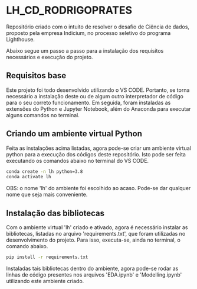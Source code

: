 # LH_CD_RODRIGOPRATES

Repositório criado com o intuito de resolver o desafio de Ciência de dados, proposto pela empresa Indicium, no processo seletivo do programa Lighthouse.

Abaixo segue um passo a passo para a instalação dos requisitos necessários e execução do projeto.

## Requisitos base

Este projeto foi todo desenvolvido utilizando o VS CODE. Portanto, se torna necessário a instalação deste ou de algum outro interpretador de código para o seu correto funcionamento. Em seguida, foram instaladas as extensões do Python e Jupyter Notebook, além do Anaconda para executar alguns comandos no terminal.

## Criando um ambiente virtual Python

Feita as instalações acima listadas, agora pode-se criar um ambiente virtual python para a execução dos códigos deste repositório. Isto pode ser feita executando os comandos abaixo no terminal do VS CODE.

```bash
conda create -n lh python=3.8
conda activate lh
```

OBS: o nome 'lh' do ambiente foi escolhido ao acaso. Pode-se dar qualquer nome que seja mais conveniente.

## Instalação das bibliotecas

Com o ambiente virtual 'lh' criado e ativado, agora é necessário instalar as bibliotecas, listadas no arquivo 'requirements.txt', que foram utilizadas no desenvolvimento do projeto. Para isso, executa-se, ainda no terminal, o comando abaixo.

```bash
pip install -r requirements.txt
```

Instaladas tais bibliotecas dentro do ambiente, agora pode-se rodar as linhas de código presentes nos arquivos 'EDA.ipynb' e 'Modelling.ipynb' utilizando este ambiente criado.